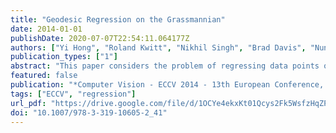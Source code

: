 ```yaml
---
title: "Geodesic Regression on the Grassmannian"
date: 2014-01-01
publishDate: 2020-07-07T22:54:11.064177Z
authors: ["Yi Hong", "Roland Kwitt", "Nikhil Singh", "Brad Davis", "Nuno Vasconcelos", "Marc Niethammer"]
publication_types: ["1"]
abstract: "This paper considers the problem of regressing data points on the Grassmann manifold over a scalar-valued variable. The Grassmannian has recently gained considerable attention in the vision community with applications in domain adaptation, face recognition, shape analysis, or the classification of linear dynamical systems. Motivated by the success of these approaches, we introduce a principled formulation for regression tasks on that manifold. We propose an intrinsic geodesic regression model generalizing classical linear least-squares regression. Since geodesics are parametrized by a starting point and a velocity vector, the model enables the synthesis of new observations on the manifold. To exemplify our approach, we demonstrate its applicability on three vision problems where data objects can be represented as points on the Grassmannian: the prediction of traffic speed and crowd counts from dynamical system models of surveillance videos and the modeling of aging trends in human brain structures using an affine-invariant shape representation."
featured: false
publication: "*Computer Vision - ECCV 2014 - 13th European Conference, Zurich, Switzerland, September 6-12, 2014, Proceedings, Part II*"
tags: ["ECCV", "regression"]
url_pdf: "https://drive.google.com/file/d/1OCYe4ekxKt01Qcys2Fk5WsfzHqZP1SZ7"
doi: "10.1007/978-3-319-10605-2_41"
---
```


